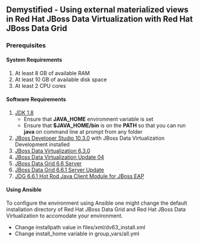 ## Demystified - Using external materialized views in Red Hat JBoss Data Virtualization with Red Hat JBoss Data Grid

### Prerequisites

#### System Requirements

1. At least 8 GB of available RAM
2. At least 10 GB of available disk space
3. At least 2 CPU cores

#### Software Requirements
1. [JDK 1.8](http://www.oracle.com/technetwork/java/javase/downloads/index.html)
   * Ensure that **JAVA_HOME** environment variable is set
   * Ensure that **$JAVA_HOME/bin** is on the **PATH** so that you can run **java** on command line at prompt from any folder
2. [JBoss Developer Studio 10.3.0](https://developers.redhat.com/download-manager/file/devstudio-10.3.0.GA-installer-eap.jar) with JBoss Data Virtualization Development installed
3. [JBoss Data Virtualization 6.3.0](https://developers.redhat.com/download-manager/content/origin/files/sha256/b4/b466affbcc1740bf2c7c73b60bb6ffa7e1ec844fc08447224ab15aa3bcee3949/jboss-dv-6.3.0-1-installer.jar)
4. [JBoss Data Virtualization Update 04](https://access.redhat.com/jbossnetwork/restricted/softwareDownload.html?softwareId=49801)
5. [JBoss Data Grid 6.6 Server](https://developers.redhat.com/download-manager/file/jboss-datagrid-6.6.0-server.zip)
6. [JBoss Data Grid 6.6.1 Server Update](https://access.redhat.com/jbossnetwork/restricted/softwareDownload.html?softwareId=46451)
7. [JDG 6.6.1 Hot Rod Java Client Module for JBoss EAP](https://access.redhat.com/jbossnetwork/restricted/softwareDownload.html?softwareId=46581)

#### Using Ansible
To configure the environment using Ansible one might change the default installation directory of Red Hat JBoss Data Grid and Red Hat JBoss Data Virtualization to accomodate your environment.

- Change installpath value in files/xml/dv63_install.xml
- Change install_home variable in group_vars/all.yml


